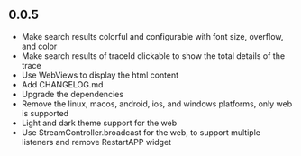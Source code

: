 ## 0.0.5
- Make search results colorful and configurable with font size, overflow, and color
- Make search results of traceId clickable to show the total details of the trace
- Use WebViews to display the html content
- Add CHANGELOG.md
- Upgrade the dependencies
- Remove the linux, macos, android, ios, and windows platforms, only web is supported
- Light and dark theme support for the web
- Use StreamController.broadcast for the web, to support multiple listeners and remove RestartAPP widget
